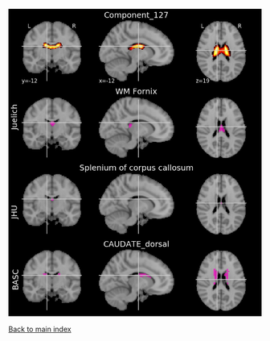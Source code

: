 ![128](preliminary/127.jpg "Component 128")

[Back to main index](https://parietal-inria.github.io/MODL_atlas/128 "Main index")
